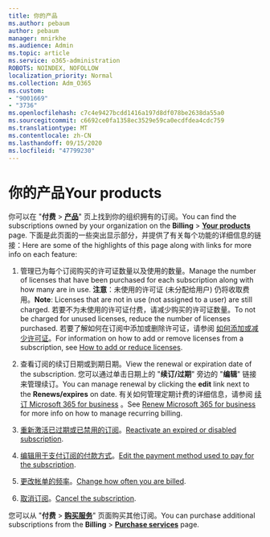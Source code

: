 ```yaml
---
title: 你的产品
ms.author: pebaum
author: pebaum
manager: mnirkhe
ms.audience: Admin
ms.topic: article
ms.service: o365-administration
ROBOTS: NOINDEX, NOFOLLOW
localization_priority: Normal
ms.collection: Adm_O365
ms.custom:
- "9001669"
- "3736"
ms.openlocfilehash: c7c4e9427bcdd1416a197d8df078be2638da55a0
ms.sourcegitcommit: c6692ce0fa1358ec3529e59ca0ecdfdea4cdc759
ms.translationtype: MT
ms.contentlocale: zh-CN
ms.lasthandoff: 09/15/2020
ms.locfileid: "47799230"
---
```

# <a name="your-products"></a><span data-ttu-id="17815-102">你的产品</span><span class="sxs-lookup"><span data-stu-id="17815-102">Your products</span></span>

<span data-ttu-id="17815-103">你可以在 "**付费**  >  **[产品](https://go.microsoft.com/fwlink/p/?linkid=842054)**" 页上找到你的组织拥有的订阅。</span><span class="sxs-lookup"><span data-stu-id="17815-103">You can find the subscriptions owned by your organization on the **Billing** > **[Your products](https://go.microsoft.com/fwlink/p/?linkid=842054)** page.</span></span> <span data-ttu-id="17815-104">下面是此页面的一些突出显示部分，并提供了有关每个功能的详细信息的链接：</span><span class="sxs-lookup"><span data-stu-id="17815-104">Here are some of the highlights of this page along with links for more info on each feature:</span></span>

1. <span data-ttu-id="17815-105">管理已为每个订阅购买的许可证数量以及使用的数量。</span><span class="sxs-lookup"><span data-stu-id="17815-105">Manage the number of licenses that have been purchased for each subscription along with how many are in use.</span></span>  <span data-ttu-id="17815-106">**注意**：未使用的许可证 (未分配给用户) 仍将收取费用。</span><span class="sxs-lookup"><span data-stu-id="17815-106">**Note**: Licenses that are not in use (not assigned to a user) are still charged.</span></span>  <span data-ttu-id="17815-107">若要不为未使用的许可证付费，请减少购买的许可证数量。</span><span class="sxs-lookup"><span data-stu-id="17815-107">To not be charged for unused licenses, reduce the number of licenses purchased.</span></span> <span data-ttu-id="17815-108">若要了解如何在订阅中添加或删除许可证，请参阅 [如何添加或减少许可证](https://docs.microsoft.com/alchemyinsights/how-to-add-or-reduce-licenses)。</span><span class="sxs-lookup"><span data-stu-id="17815-108">For information on how to add or remove licenses from a subscription, see [How to add or reduce licenses](https://docs.microsoft.com/alchemyinsights/how-to-add-or-reduce-licenses).</span></span>

2. <span data-ttu-id="17815-109">查看订阅的续订日期或到期日期。</span><span class="sxs-lookup"><span data-stu-id="17815-109">View the renewal or expiration date of the subscription.</span></span>  <span data-ttu-id="17815-110">您可以通过单击日期上的 "**续订/过期**" 旁边的 "**编辑**" 链接来管理续订。</span><span class="sxs-lookup"><span data-stu-id="17815-110">You can manage renewal by clicking the **edit** link next to the **Renews/expires** on date.</span></span>  <span data-ttu-id="17815-111">有关如何管理定期计费的详细信息，请参阅 [续订 Microsoft 365 for business](https://go.microsoft.com/fwlink/?linkid=2119216) 。</span><span class="sxs-lookup"><span data-stu-id="17815-111">See [Renew Microsoft 365 for business](https://go.microsoft.com/fwlink/?linkid=2119216) for more info on how to manage recurring billing.</span></span>

3. <span data-ttu-id="17815-112">[重新激活已过期或已禁用的订阅](https://go.microsoft.com/fwlink/?linkid=2117519)。</span><span class="sxs-lookup"><span data-stu-id="17815-112">[Reactivate an expired or disabled subscription](https://go.microsoft.com/fwlink/?linkid=2117519).</span></span>

4. <span data-ttu-id="17815-113">[编辑用于支付订阅的付款方式](https://go.microsoft.com/fwlink/?linkid=2117167)。</span><span class="sxs-lookup"><span data-stu-id="17815-113">[Edit the payment method used to pay for the subscription](https://go.microsoft.com/fwlink/?linkid=2117167).</span></span>

5. <span data-ttu-id="17815-114">[更改帐单的频率](https://go.microsoft.com/fwlink/?linkid=2119112)。</span><span class="sxs-lookup"><span data-stu-id="17815-114">[Change how often you are billed](https://go.microsoft.com/fwlink/?linkid=2119112).</span></span>

6. <span data-ttu-id="17815-115">[取消订阅](https://go.microsoft.com/fwlink/?linkid=2119113)。</span><span class="sxs-lookup"><span data-stu-id="17815-115">[Cancel the subscription](https://go.microsoft.com/fwlink/?linkid=2119113).</span></span>

<span data-ttu-id="17815-116">您可以从 "**付费**  >  [**购买服务**](https://go.microsoft.com/fwlink/p/?linkid=868433)" 页面购买其他订阅。</span><span class="sxs-lookup"><span data-stu-id="17815-116">You can purchase additional subscriptions from the **Billing** > [**Purchase services**](https://go.microsoft.com/fwlink/p/?linkid=868433) page.</span></span>
